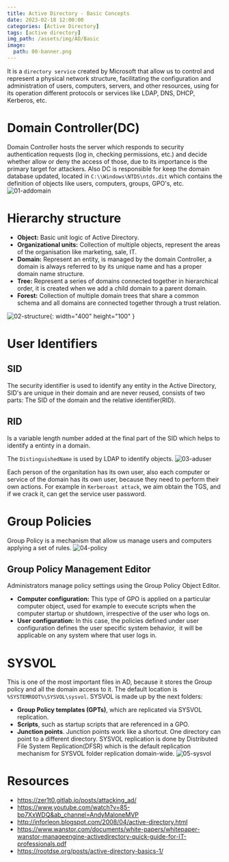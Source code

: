 ```yaml
---
title: Active Directory - Basic Concepts
date: 2023-02-18 12:00:00 
categories: [Active Directory]
tags: [active directory]
img_path: /assets/img/AD/Basic
image: 
  path: 00-banner.png
---
```

It is a `directory service` created by Microsoft that allow us to control and represent a physical network structure, facilitating the configuration and administration of users, computers, servers, and other resources, using for its operation different protocols or services like LDAP, DNS, DHCP, Kerberos, etc.
# Domain Controller(DC)
Domain Controller hosts the server which responds to security authentication requests (log in, checking permissions, etc.) and decide whether allow or deny the access of those, due to its importance is the primary target for attackers.
Also DC is responsible for keep the domain database updated, located in `C:\\Windows\NTDS\ntds.dit` which contains the definition of objects like users, computers, groups, GPO's, etc.
![01-addomain](01-addomain.png)
# Hierarchy structure

- **Object:** Basic unit logic of Active Directory.
- **Organizational units:** Collection of multiple objects, represent the areas of the organisation like marketing, sale, IT.
- **Domain:** Represent an entity, is managed by the domain Controller, a domain is always referred to by its unique name and has a proper domain name structure.
- **Tree:** Represent a series of domains connected together in hierarchical order, it is created when we add a child domain to a parent domain.
- **Forest:** Collection of multiple domain trees that share a common schema and all domains are connected together through a trust relation.

![02-structure](02-structure.png){: width="400" height="100" }
# User Identifiers
## SID
The security identifier is used to identify any entity in the Active Directory, SID's are unique in their domain and are never reused, consists of two parts: The SID of the domain and the relative identifier(RID).
## RID
Is a variable length number added at the final part of the SID which helps to identify a entinty in a domain.

The `DistinguishedName` is used by LDAP to identify objects.
![03-aduser](03-aduser.png)

Each person of the organitation has its own user, also each computer or service of the domain has its own user, because they need to perform their own actions. For example in `Kerberoast attack`,  we aim obtain the TGS, and if we crack it, can get the service user password.

# Group Policies

Group Policy is a mechanism that allow us manage users and computers applying a set of rules.
![04-policy](04-policy.png)
## Group Policy Management Editor

Administrators manage policy settings using the Group Policy Object Editor.

- **Computer configuration:** This type of GPO is applied on a particular computer object, used for example to execute scripts when the computer startup or shutdown, irrespective of the user who logs on.
- **User configuration:** In this case, the policies defined under user configuration defines the user specific system behavior,  it will be applicable on any system where that user logs in.

# SYSVOL
This is one of the most important files in AD, because it stores the Group policy and all the domain access to it. The default location is `%SYSTEMROOT%\SYSVOL\sysvol`.
SYSVOL is made up by the next folders:
-   **Group Policy templates (GPTs)**, which are replicated via SYSVOL replication.
-   **Scripts**, such as startup scripts that are referenced in a GPO.
-   **Junction points**. Junction points work like a shortcut. One directory can point to a different directory.
SYSVOL replication is done by Distributed File System Replication(DFSR) which is the default replication mechanism for SYSVOL folder replication domain-wide.
![05-sysvol](05-sysvol.png)

# Resources
- https://zer1t0.gitlab.io/posts/attacking_ad/
- https://www.youtube.com/watch?v=85-bp7XxWDQ&ab_channel=AndyMaloneMVP
- http://inforleon.blogspot.com/2008/04/active-directory.html
- https://www.wanstor.com/documents/white-papers/whitepaper-wanstor-manageengine-activedirectory-quick-guide-for-IT-professionals.pdf
- https://rootdse.org/posts/active-directory-basics-1/
